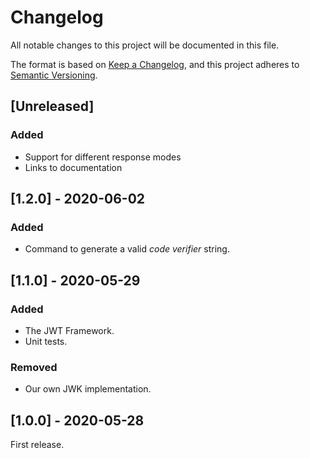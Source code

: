 # Changelog
All notable changes to this project will be documented in this file.

The format is based on [Keep a Changelog](https://keepachangelog.com/en/1.0.0/),
and this project adheres to [Semantic Versioning](https://semver.org/spec/v2.0.0.html).

## [Unreleased]

### Added

- Support for different response modes
- Links to documentation

## [1.2.0] - 2020-06-02

### Added

- Command to generate a valid _code verifier_ string.

## [1.1.0] - 2020-05-29

### Added

- The JWT Framework.
- Unit tests.

### Removed

- Our own JWK implementation.

## [1.0.0] - 2020-05-28

First release.